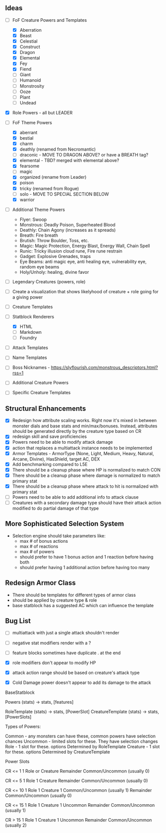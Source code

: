 
## Ideas

- [ ] FoF Creature Powers and Templates
  - [x] Aberration
  - [x] Beast
  - [x] Celestial
  - [x] Construct
  - [x] Dragon
  - [x] Elemental
  - [x] Fey
  - [x] Fiend
  - [ ] Giant
  - [ ] Humanoid
  - [ ] Monstrosity
  - [ ] Ooze
  - [ ] Plant
  - [ ] Undead
- [x] Role Powers - all but LEADER
- [ ] FoF Theme Powers
  - [x] aberrant
  - [x] bestial
  - [x] charm
  - [x] deathly (renamed from Necromantic)
  - [ ] draconic - MOVE TO DRAGON ABOVE? or have a BREATH tag?
  - [x] elemental - TBD? merged with elemental above?
  - [x] fearsome
  - [ ] magic
  - [x] organized (rename from Leader)
  - [x] poison
  - [x] tricky (renamed from Rogue)
  - [ ] solo - MOVE TO SPECIAL SECTION BELOW
  - [x] warrior
- [ ] Additional Theme Powers
  - Flyer: Swoop
  - Monstrous: Deadly Poison, Superheated Blood
  - Deathly: Chain Agony (increases as it spreads)
  - Breath: Fire breath
  - Brutish: Throw Boulder, Toss, etc.
  - Magic: Magic Protection, Energy Blast, Energy Wall, Chain Spell
  - Runic: Tricky illusion cloud rune, Fire rune restrain
  - Gadget: Explosive Grenades, traps
  - Eye Beams: anti magic eye, anti healing eye, vulnerability eye, random eye beams
  - Holy/Unholy: healing, divine favor
- [ ] Legendary Creatures (powers, role)
- [ ] Create a visualization that shows likelyhood of creature + role going for a giving power
- [ ] Creature Templates
- [ ] Statblock Renderers
  - [x] HTML
  - [ ] Markdown
  - [ ] Foundry
- [ ] Attack Templates
- [ ] Name Templates
- [ ] Boss Nicknames - https://slyflourish.com/monstrous_descriptors.html?rss=1
- [ ] Additional Creature Powers
- [ ] Specific Creature Templates


## Structural Enhancements

- [x] Redesign how attribute scaling works. Right now it's mixed in between monster dials and base stats and min/max/bonuses. Instead, attributes should be generated directly by the creature type based on CR
- [x] redesign skill and save proficiencies
- [x] Powers need to be able to modify attack damage
- [x] action that replaces a multiattack instance needs to be implemented
- [x] Armor Templates - ArmorType (None, Light, Medium, Heavy, Natural, Arcane, Divine), HasShield, target AC, DEX
- [x] Add benchmarking compared to L5E
- [x] There should be a cleanup phase where HP is normalized to match CON
- [x] There should be a cleanup phase where damage is normalized to match primary stat
- [x] There should be a cleanup phase where attack to hit is normalized with primary stat
- [ ] Powers need to be able to add additional info to attack clause
- [ ] Creatures with a secondary damage type should have their attack action modified to do partial damage of that type

## More Sophisticated Selection System

- Selection engine should take parameters like:
  - max # of bonus actions
  - max # of reactions
  - max # of powers
  - should prefer to have 1 bonus action and 1 reaction before having both
  - should prefer having 1 additional action before having too many

## Redesign Armor Class
  - There should be templates for different types of armor class
  - should be applied by creature type & role
  - base statblock has a suggested AC which can influence the template


## Bug List

- [ ] multiattack with just a single attack shouldn't render
- [ ] negative stat modifiers render with a ?
- [ ] feature blocks sometimes have duplicate . at the end
- [x] role modifiers don't appear to modify HP
- [x] attack action range should be based on creature's attack type
- [x] Cold Damage power doesn't appear to add its damage to the attack



BaseStatblock

Powers (stats) -> stats, [features]

RoleTemplate (stats) -> stats, [PowerSlot]
CreatureTemplate (stats) -> stats, [PowerSlots]


Types of Powers:

Common - any monsters can have these, common powers have selection chances
Uncommon - limited slots for these. They have selection changes
Role - 1 slot for these. options Determined by RoleTemplate
Creature - 1 slot for these. options Determined by CreatureTemplate

Power Slots

CR <= 1
  1 Role or Creature
  Remainder Common/Uncommon (usually 0)

CR <= 5
  1 Role
  1 Creature
  Remainder Common/Uncommon (usually 0)

CR <= 10
  1 Role
  1 Creature
  1 Common/Uncommon (usually 1)
  Remainder Common/Uncommon (usually 0)

CR <= 15
  1 Role
  1 Creature
  1 Uncommon
  Remainder Common/Uncommon (usually 1)

CR > 15
  1 Role
  1 Creature
  1 Uncommon
  Remainder Common/Uncommon (usually 2)

